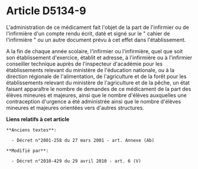 # Article D5134-9

L'administration de ce médicament fait l'objet de la part de l'infirmier ou de l'infirmière d'un compte rendu écrit, daté et
signé sur le " cahier de l'infirmière " ou un autre document prévu à cet effet dans l'établissement.

A la fin de chaque année scolaire, l'infirmier ou l'infirmière, quel que soit son établissement d'exercice, établit et
adresse, à l'infirmière ou à l'infirmier conseiller technique auprès de l'inspecteur d'académie pour les établissements
relevant du ministère de l'éducation nationale, ou à la         direction régionale de l'alimentation, de l'agriculture et de
la forêt pour les établissements relevant du ministère de l'agriculture et de la pêche, un état faisant apparaître le nombre
de demandes de ce médicament de la part des élèves mineures et majeures, ainsi que le nombre d'élèves auxquelles une
contraception d'urgence a été administrée ainsi que le nombre d'élèves mineures et majeures orientées vers d'autres
structures.

**Liens relatifs à cet article**

	**Anciens textes**:

	  - Décret n°2001-258 du 27 mars 2001 - art. Annexe (Ab)

	**Modifié par**:

	  - Décret n°2010-429 du 29 avril 2010 - art. 6 (V)
